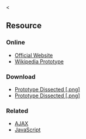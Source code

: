 &lt;

Resource
--------

### Online

-   [Official Website](http://prototypejs.org/)
-   [Wikipedia Prototype](http://en.wikipedia.org/wiki/Prototype_JavaScript_Framework)

### Download

-   [Prototype Dissected \[.png\]](static/cs/prototype1440.png)
-   [Prototype Dissected \[.png\]](static/cs/prototype1440w.png)

### Related

-   [AJAX](ajax.html "AJAX Cheat Sheet")
-   [JavaScript](javascript.html "JavaScript Cheat Sheet")
